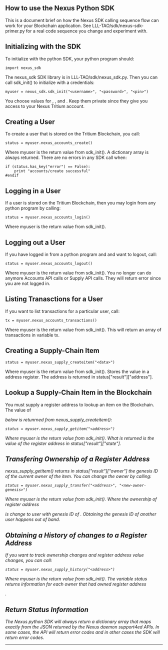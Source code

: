 
How to use the Nexus Python SDK
-------------------------------

This is a document brief on how the Nexus SDK calling sequence flow can work
for your Blockchain application. See LLL-TAO/sdk/nexus-sdk-primer.py for a
real code sequence you change and experiment with.    

Initializing with the SDK
-------------------------

To initialize with the python SDK, your python program should:

    import nexus_sdk

The nexus_sdk SDK library is in LLL-TAO/sdk/nexus_sdk.py. Then you can call
sdk_init() to initialize with a credentials:

    myuser = nexus_sdk.sdk_init("<username>", "<password>", "<pin>")

You choose values for <username>, <password>, and <pin>. Keep them private
since they give you access to your Nexus Tritium account.    
            
Creating a User
---------------

To create a user that is stored on the Tritium Blockchain, you call:

    status = myuser.nexus_accounts_create()

Where myuser is the return value from sdk_init(). A dictionary array is always
returned. There are no errors in any SDK call when:

    if (status.has_key("error") == False):
        print "accounts/create successful"
    #endif               

Logging in a User
-----------------

If a user is stored on the Tritium Blockchain, then you may login from any
python program by calling:

    status = myuser.nexus_accounts_login()

Where myuser is the return value from sdk_init().    

Logging out a User
------------------

If you have logged in from a python program and and want to logout, call:
    
    status = myuser.nexus_accounts_logout()

Where myuser is the return value from sdk_init(). You no longer can do
anymore Accounts API calls or Supply API calls. They will return error since
you are not logged in.        

Listing Tranasctions for a User
-------------------------------                    

If you want to list transactions for a particular user, call:
    
    tx = myuser.nexus_accounts_transactions()

Where myuser is the return value from sdk_init(). This will return an array
of transactions in variable tx.

Creating a Supply-Chain Item
----------------------------

    status = myuser.nexus_supply_createitem("<data>")

Where myuser is the return value from sdk_init(). Stores the value <data> in
a address register. The address is returned in status["result"]["address"].

Lookup a Supply-Chain Item in the Blockchain
--------------------------------------------

You must supply a register address to lookup an item on the Blockchain. The
value of <address> below is retunrned from nexus_supply_createitem():

    status = myuser.nexus_supply_getitem("<address>")

Where myuser is the return value from sdk_init(). What is returned is the
value of the register address in status["result"]["state"].

Transfering Ownership of a Register Address
-------------------------------------------

nexus_supply_getitem() returns in status["result"]["owner"] the genesis
ID of the current owner of the item. You can change the owner by calling:

    status = myuser.nexus_supply_transfer("<address>", "<new-owner-genesis>")

Where myuser is the return value from sdk_init(). Where the ownership of
register address <address> is change to user with genesis ID of <new-owner-
genesis>. Obtaining the <new-owner-genesis> genesis ID of another user happens
out of band.

Obtaining a History of changes to a Register Address
----------------------------------------------------

If you want to track ownership changes and register address value changes,
you can call:

    status = myuser.nexus_supply_history("<address>")

Where myuser is the return value from sdk_init(). The variable status returns
information for each owner that had owned register address <address>.

Return Status Information
-------------------------

The Nexus python SDK will always return a dictionary array that maps exactly
from the JSON returned by the Nexus daemon support4ed APIs. In some cases,
the API will return error codes and in other cases the SDK will return error
codes.
    
-------------------------------------------------------------------------------
